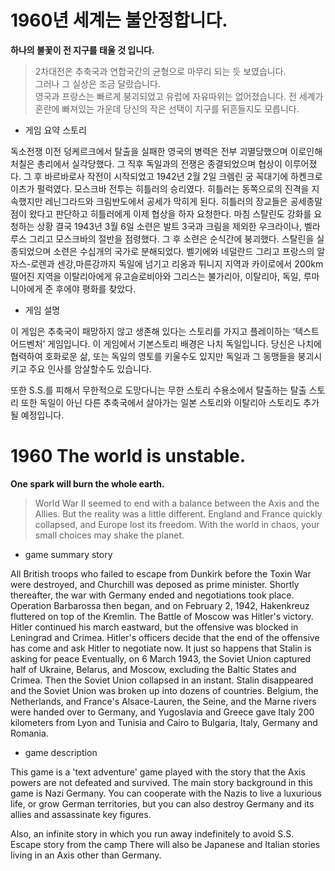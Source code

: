 # 1960년 세계는 불안정합니다.
__하나의 불꽃이 전 지구를 태울 것 입니다.__
> 2차대전은 추축국과 연합국간의 균형으로 마무리 되는 듯 보였습니다.   
> 그러나 그 실상은 조금 달랐습니다.       
> 영국과 프랑스는 빠르게 붕괴되었고 유럽에 자유따위는 없어졌습니다.
> 전 세계가 혼란에 빠져있는 가운데 당신의 작은 선택이 지구를 뒤흔들지도 모릅니다.



- 게임 요약 스토리

독소전쟁 이전 덩케르크에서 탈출을 실패한 영국의 병력은 전부 괴멸당했으며 이로인해 처칠은 총리에서 실각당했다.
그 직후 독일과의 전쟁은 종결되었으며 협상이 이루어졌다.
그 후 바르바로사 작전이 시작되었고 1942년 2월 2일 크렘린 궁 꼭대기에 하켄크로이츠가 펄럭였다.
모스크바 전투는 히틀러의 승리였다.
히틀러는 동쪽으로의 진격을 지속했지만 레닌그라드와 크림반도에서 공세가 막히게 된다.
히틀러의 장교들은 공세종말점이 왔다고 판단하고 히틀러에게 이제 협상을 하자 요청한다.
마침 스탈린도 강화를 요청하는 상황
결국 1943년 3월 6일 소련은 발트 3국과 크림을 제외한 우크라이나, 벨라루스 그리고 모스크바의 절반을 점령했다.
그 후 소련은 순식간에 붕괴했다.
스탈린을 실종되었으며 소련은 수십개의 국가로 분해되었다.
벨기에와 네덜란드 그리고 프랑스의 알자스-로렌과 센강,마른강까지 독일에 넘기고 리옹과 튀니지 지역과 카이로에서 200km 떨어진 지역을 이탈리아에게 유고슬로비아와 그리스는 불가리아, 이탈리아, 독일, 루마니아에게 준 후에야 평화를 찾았다.


- 게임 설명

이 게임은 추축국이 패망하지 않고 생존해 있다는 스토리를 가지고 플레이하는 ‘텍스트 어드벤처’ 게임입니다.
이 게임에서 기본스토리 배경은 나치 독일입니다.
당신은 나치에 협력하여 호화로운 삶, 또는 독일의 영토를 키울수도 있지만 독일과 그 동맹들을 붕괴시키고 주요 인사를 암살할수도 있습니다.

또한 S.S.를 피해서 무한적으로 도망다니는 무한 스토리
수용소에서 탈출하는 탈출 스토리
또한 독일이 아닌 다른 추축국에서 살아가는 일본 스토리와 이탈리아 스토리도 추가될 예정입니다.




# 1960 The world is unstable.
__One spark will burn the whole earth.__
> World War II seemed to end with a balance between the Axis and the Allies.
> But the reality was a little different.
> England and France quickly collapsed, and Europe lost its freedom.
> With the world in chaos, your small choices may shake the planet.


  - game summary story

All British troops who failed to escape from Dunkirk before the Toxin War were destroyed, and Churchill was deposed as prime minister.
Shortly thereafter, the war with Germany ended and negotiations took place.
Operation Barbarossa then began, and on February 2, 1942, Hakenkreuz fluttered on top of the Kremlin.
The Battle of Moscow was Hitler's victory.
Hitler continued his march eastward, but the offensive was blocked in Leningrad and Crimea.
Hitler's officers decide that the end of the offensive has come and ask Hitler to negotiate now.
It just so happens that Stalin is asking for peace
Eventually, on 6 March 1943, the Soviet Union captured half of Ukraine, Belarus, and Moscow, excluding the Baltic States and Crimea.
Then the Soviet Union collapsed in an instant.
Stalin disappeared and the Soviet Union was broken up into dozens of countries.
Belgium, the Netherlands, and France's Alsace-Lauren, the Seine, and the Marne rivers were handed over to Germany, and Yugoslavia and Greece gave Italy 200 kilometers from Lyon and Tunisia and Cairo to Bulgaria, Italy, Germany and Romania.


- game description

This game is a 'text adventure' game played with the story that the Axis powers are not defeated and survived.
The main story background in this game is Nazi Germany.
You can cooperate with the Nazis to live a luxurious life, or grow German territories, but you can also destroy Germany and its allies and assassinate key figures.

Also, an infinite story in which you run away indefinitely to avoid S.S.
Escape story from the camp
There will also be Japanese and Italian stories living in an Axis other than Germany.
